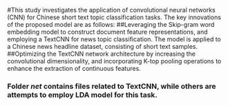 #This study investigates the application of convolutional neural networks (CNN) for Chinese short text topic classification tasks. The key innovations of the proposed model are as follows:
##Leveraging the Skip-gram word embedding model to construct document feature representations, and employing a TextCNN for news topic classification. The model is applied to a Chinese news headline dataset, consisting of short text samples.
##Optimizing the TextCNN network architecture by increasing the convolutional dimensionality, and incorporating K-top pooling operations to enhance the extraction of continuous features.
### Folder _net_ contains files related to TextCNN, while others are attempts to employ LDA model for this task.
